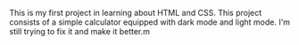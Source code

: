 This is my first project in learning about HTML and CSS. This project consists of a simple calculator equipped with dark mode and light mode. I'm still trying to fix it and make it better.m
